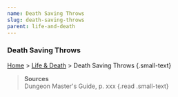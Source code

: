 ```yaml
---
name: Death Saving Throws
slug: death-saving-throws
parent: life-and-death
---
```

### Death Saving Throws
[Home](dm-operations-center) > [Life & Death](life-and-death) > Death Saving Throws {.small-text}



> **Sources** <br/>
> Dungeon Master's Guide, p. xxx
{.read .small-text}
